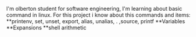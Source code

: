I'm olberton student for software engineering, I'm learning about basic command in linux. For this project i know
about this commands and items:
**printenv, set, unset, export, alias, unalias, . ,source, printf
**Variables
**Expansions
**shell arithmetic
